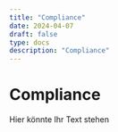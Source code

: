 ```yaml
---
title: "Compliance"
date: 2024-04-07
draft: false
type: docs
description: "Compliance"
---
```


# Compliance

Hier könnte Ihr Text stehen